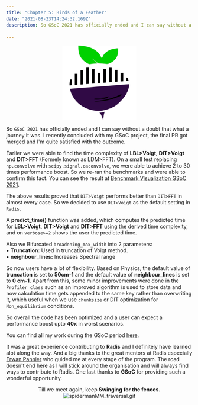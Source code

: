 ```yaml
---
title: "Chapter 5: Birds of a Feather"
date: "2021-08-23T14:24:32.169Z"
description: So GSoC 2021 has officially ended and I can say without a doubt that what a journey it was. I recently concluded with my GSoC project, the final PR got merged and I'm quite satisfied with the outcome.

---
```

<p align="center">
<img src="Radis.png" alt="Radis.png" width="200" /><br>
</p>

So `GSoC 2021` has officially ended and I can say without a doubt that what a journey it was. I recently concluded with my GSoC project, the final PR got merged and I'm quite satisfied with the outcome. 

Earlier we were able to find the time complexity of **LBL>Voigt**, **DIT>Voigt** and **DIT>FFT** (Formely known as LDM>FFT). On a small test replacing `np.convolve` with `scipy.signal.oaconvolve`, we were able to achieve 2 to 30 times performance boost. So we re-ran the benchmarks and were able to confirm this fact. 
You can see the result at [Benchmark Visualization GSoC 2021](https://anandxkumar.github.io/Benchmark_Visualization_GSoC_2021/).

The above results proved that `DIT>Voigt` performs better than `DIT>FFT` in almost every case. So we decided to use `DIT>Voigt` as the default setting in `Radis`. 

A **predict_time()** function was added, which computes the predicted time for **LBL>Voigt**, **DIT>Voigt** and **DIT>FFT** using the derived time complexity, and on `verbose>=2` shows the user the predicted time.

Also we Bifurcated `broadening_max_width` into 2 parameters:<br>
•  **Truncation:** Used in truncation of Voigt method.<br>
•  **neighbour_lines:** Increases Spectral range<br>

So now users have a lot of flexibility. Based on Physics, the default value of **truncation** is set to **50cm-1** and the default value of **neighbour_lines** is set to **0 cm-1**. Apart from this, some minor improvements were done in the `Profiler class` such as an improved algorithm is used to store data and now calculation time gets appended to the same key rather than overwriting it, which useful when we use `chunksize` or DIT optimization for `Non_equilibrium` conditions. 

So overall the code has been optimized and a user can expect a performance boost upto **40x** in worst scenarios. 

You can find all my work during the GSoC period [here](https://github.com/radis/radis/projects/5).

It was a great experience contributing to **Radis** and I definitely have learned alot along the way. And a big thanks to the great mentors at Radis especially [Erwan Pannier](https://github.com/erwanp) who guided me at every stage of the program. The road doesn't end here as I will stick around the organisation and will always find ways to contribute to Radis. One last thanks to **GSoC** for providing such a wonderful opportunity.




<p align="center">
Till we meet again, keep <b>Swinging for the fences.</b>
<br>
<img src="spidermanMM_traversal.gif" alt="spidermanMM_traversal.gif" width="500" /><br>
</p>